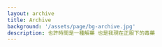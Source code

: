 ```yaml
---
layout: archive
title: Archive
background: '/assets/page/bg-archive.jpg'
description: 也許時間是一種解藥 也是我現在正服下的毒藥
---
```

